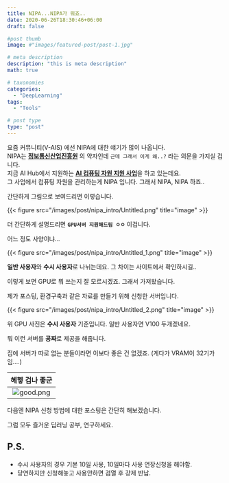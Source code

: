 ```yaml
---
title: NIPA...NIPA가 뭐죠..
date: 2020-06-26T18:30:46+06:00
draft: false

#post thumb
image: #"images/featured-post/post-1.jpg"

# meta description
description: "this is meta description"
math: true

# taxonomies
categories:
  - "DeepLearning"
tags:
  - "Tools"

# post type
type: "post"
---
```


요즘 커뮤니티(V-AIS) 에선 NIPA에 대한 얘기가 많이 나옵니다.  
NIPA는 [**정보통신산업진흥원**](https://www.nipa.kr/) 의 약자인데 `근데 그래서 이게 왜..?` 라는 의문을 가지실 겁니다.   
지금 AI Hub에서 지원하는 [**AI 컴퓨팅 자원 지원 사업**](http://www.aihub.or.kr/node/223)을 하고 있는데요.  
그 사업에서 컴퓨팅 자원을 관리하는게 NIPA 입니다. 그래서 NIPA, NIPA 하죠..

간단하게 그림으로 보여드리면 이렇습니다. 

{{< figure src="/images/post/nipa_intro/Untitled.png" title="image" >}}

더 간단하게 설명드리면 **`GPU서버 지원해드림 ㅇㅇ`** 이겁니다. 

어느 정도 사양이냐...

{{< figure src="/images/post/nipa_intro/Untitled_1.png" title="image" >}}

**일반 사용자**와 **수시 사용자**로 나뉘는데요. 그 차이는 사이트에서 확인하시길..  

이렇게 보면 GPU로 뭐 쓰는지 잘 모르시겠죠. 그래서 가져왔습니다.  

제가 포스팅, 환경구축과 같은 자료를 만들기 위해 신청한 서버입니다. 

{{< figure src="/images/post/nipa_intro/Untitled_2.png" title="image" >}}

위 GPU 사진은 **수시 사용자** 기준입니다. 일반 사용자면 V100 두개겠네요.

뭐 이런 서버를 **공짜**로 제공을 해줍니다.  

집에 서버가 따로 없는 분들이라면 이보다 좋은 건 없겠죠. (게다가 VRAM이 32기가임....)

| **헤헿 겁나 좋군** |
| :----: |
| ![good.png](https://jjerry-k.github.io/public/img/nipa_intro/good.png)|
 


다음엔 NIPA 신청 방법에 대한 포스팅은 간단히 해보겠습니다.

그럼 모두 즐거운 딥러닝 공부, 연구하세요.

## P.S.
- 수시 사용자의 경우 기본 10일 사용, 10일마다 사용 연장신청을 해야함.
- 당연하지만 신청해놓고 사용안하면 검열 후 강제 반납.
